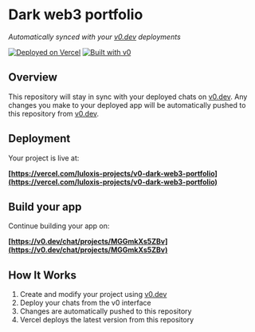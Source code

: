 # Dark web3 portfolio

*Automatically synced with your [v0.dev](https://v0.dev) deployments*

[![Deployed on Vercel](https://img.shields.io/badge/Deployed%20on-Vercel-black?style=for-the-badge&logo=vercel)](https://vercel.com/luloxis-projects/v0-dark-web3-portfolio)
[![Built with v0](https://img.shields.io/badge/Built%20with-v0.dev-black?style=for-the-badge)](https://v0.dev/chat/projects/MGGmkXs5ZBv)

## Overview

This repository will stay in sync with your deployed chats on [v0.dev](https://v0.dev).
Any changes you make to your deployed app will be automatically pushed to this repository from [v0.dev](https://v0.dev).

## Deployment

Your project is live at:

**[https://vercel.com/luloxis-projects/v0-dark-web3-portfolio](https://vercel.com/luloxis-projects/v0-dark-web3-portfolio)**

## Build your app

Continue building your app on:

**[https://v0.dev/chat/projects/MGGmkXs5ZBv](https://v0.dev/chat/projects/MGGmkXs5ZBv)**

## How It Works

1. Create and modify your project using [v0.dev](https://v0.dev)
2. Deploy your chats from the v0 interface
3. Changes are automatically pushed to this repository
4. Vercel deploys the latest version from this repository
